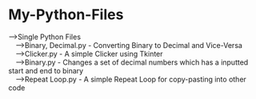 # My-Python-Files

-->Single Python Files<br />
&emsp;-->Binary, Decimal.py - Converting Binary to Decimal and Vice-Versa<br />
&emsp;-->Clicker.py - A simple Clicker using Tkinter<br />
&emsp;-->Binary.py - Changes a set of decimal numbers which has a inputted start and end to binary<br />
&emsp;-->Repeat Loop.py - A simple Repeat Loop for copy-pasting into other code<br /><br />
